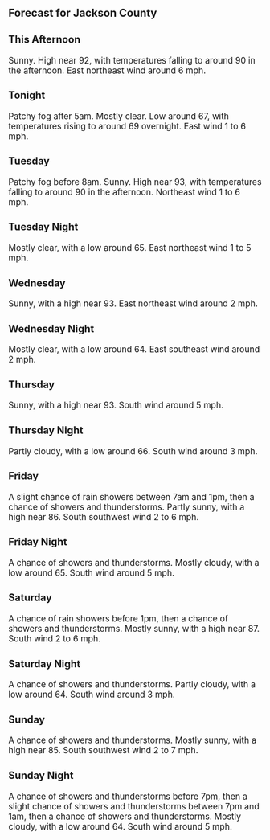 <div>
   <h2>Forecast for Jackson County</h2>
   <p>
      <div style="font-size:120%">
         <h3>This Afternoon</h3>Sunny. High near 92, with temperatures falling to around 90 in the afternoon. East northeast wind around 6 mph.<br></div>
   </p>
   <p>
      <div style="font-size:120%">
         <h3>Tonight</h3>Patchy fog after 5am. Mostly clear. Low around 67, with temperatures rising to around 69 overnight. East wind 1 to 6 mph.<br></div>
   </p>
   <p>
      <div style="font-size:120%">
         <h3>Tuesday</h3>Patchy fog before 8am. Sunny. High near 93, with temperatures falling to around 90 in the afternoon. Northeast wind 1 to 6
         mph.<br></div>
   </p>
   <p>
      <div style="font-size:120%">
         <h3>Tuesday Night</h3>Mostly clear, with a low around 65. East northeast wind 1 to 5 mph.<br></div>
   </p>
   <p>
      <div style="font-size:120%">
         <h3>Wednesday</h3>Sunny, with a high near 93. East northeast wind around 2 mph.<br></div>
   </p>
   <p>
      <div style="font-size:120%">
         <h3>Wednesday Night</h3>Mostly clear, with a low around 64. East southeast wind around 2 mph.<br></div>
   </p>
   <p>
      <div style="font-size:120%">
         <h3>Thursday</h3>Sunny, with a high near 93. South wind around 5 mph.<br></div>
   </p>
   <p>
      <div style="font-size:120%">
         <h3>Thursday Night</h3>Partly cloudy, with a low around 66. South wind around 3 mph.<br></div>
   </p>
   <p>
      <div style="font-size:120%">
         <h3>Friday</h3>A slight chance of rain showers between 7am and 1pm, then a chance of showers and thunderstorms. Partly sunny, with a high
         near 86. South southwest wind 2 to 6 mph.<br></div>
   </p>
   <p>
      <div style="font-size:120%">
         <h3>Friday Night</h3>A chance of showers and thunderstorms. Mostly cloudy, with a low around 65. South wind around 5 mph.<br></div>
   </p>
   <p>
      <div style="font-size:120%">
         <h3>Saturday</h3>A chance of rain showers before 1pm, then a chance of showers and thunderstorms. Mostly sunny, with a high near 87. South
         wind 2 to 6 mph.<br></div>
   </p>
   <p>
      <div style="font-size:120%">
         <h3>Saturday Night</h3>A chance of showers and thunderstorms. Partly cloudy, with a low around 64. South wind around 3 mph.<br></div>
   </p>
   <p>
      <div style="font-size:120%">
         <h3>Sunday</h3>A chance of showers and thunderstorms. Mostly sunny, with a high near 85. South southwest wind 2 to 7 mph.<br></div>
   </p>
   <p>
      <div style="font-size:120%">
         <h3>Sunday Night</h3>A chance of showers and thunderstorms before 7pm, then a slight chance of showers and thunderstorms between 7pm and 1am, then
         a chance of showers and thunderstorms. Mostly cloudy, with a low around 64. South wind around 5 mph.<br></div>
   </p>
</div>